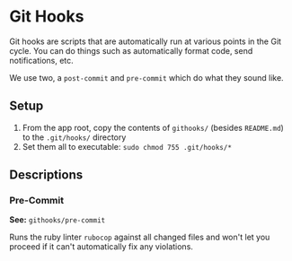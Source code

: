 # Git Hooks

Git hooks are scripts that are automatically run at various points in the Git cycle. You can do things such as automatically format code, send notifications, etc.

We use two, a `post-commit` and `pre-commit` which do what they sound like.

## Setup

1. From the app root, copy the contents of `githooks/` (besides `README.md`) to the `.git/hooks/` directory
2. Set them all to executable: `sudo chmod 755 .git/hooks/*`

## Descriptions

### Pre-Commit

**See:** `githooks/pre-commit`

Runs the ruby linter `rubocop` against all changed files and won't let you proceed if it can't automatically fix any violations.
